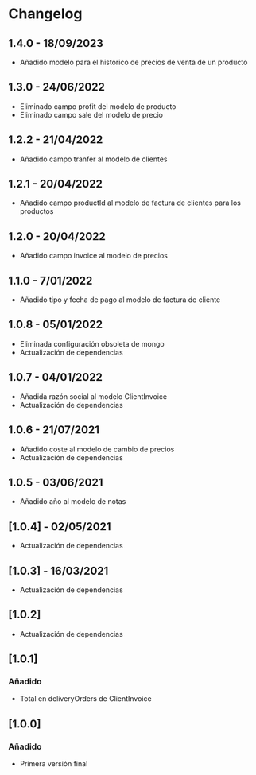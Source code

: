 # Changelog
## 1.4.0 - 18/09/2023
  - Añadido modelo para el historico de precios de venta de un producto

## 1.3.0 - 24/06/2022
  - Eliminado campo profit del modelo de producto
  - Eliminado campo sale del modelo de precio

## 1.2.2 - 21/04/2022
  - Añadido campo tranfer al modelo de clientes

## 1.2.1 - 20/04/2022
  - Añadido campo productId al modelo de factura de clientes para los productos

## 1.2.0 - 20/04/2022
  - Añadido campo invoice al modelo de precios

## 1.1.0 - 7/01/2022
  - Añadido tipo y fecha de pago al modelo de factura de cliente

## 1.0.8 - 05/01/2022
  - Eliminada configuración obsoleta de mongo
  - Actualización de dependencias

## 1.0.7 - 04/01/2022
  - Añadida razón social al modelo ClientInvoice
  - Actualización de dependencias
  
## 1.0.6 - 21/07/2021
  - Añadido coste al modelo de cambio de precios
  - Actualización de dependencias

## 1.0.5 - 03/06/2021
  - Añadido año al modelo de notas

## [1.0.4] - 02/05/2021
 - Actualización de dependencias

## [1.0.3] - 16/03/2021
 - Actualización de dependencias

## [1.0.2]
 - Actualización de dependencias

## [1.0.1]

### Añadido
 - Total en deliveryOrders de ClientInvoice

## [1.0.0]

### Añadido
 - Primera versión final
